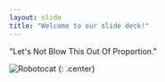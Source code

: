 ```yaml
---
layout: slide
title: "Welcome to our slide deck!"
---
```


"Let's Not Blow This Out Of Proportion."

![Robotocat](https://octodex.github.com/images/Robotocat.png)
{: .center}
